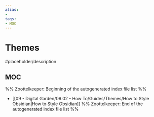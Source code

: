 ```yaml
---
alias:
- 
tags:
- MOC
---
```


# Themes

#placeholder/description 

## MOC

%% Zoottelkeeper: Beginning of the autogenerated index file list  %%
- [[09 - Digital Garden/09.02 - How To/Guides/Themes/How to Style Obsidian|How to Style Obsidian]]
%% Zoottelkeeper: End of the autogenerated index file list  %%

